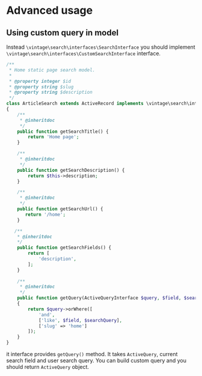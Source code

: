 Advanced usage
==============

Using custom query in model
---------------------------

Instead `\vintage\search\interfaces\SearchInterface`
you should implement `\vintage\search\interfaces\CustomSearchInterface` interface.
```php
/**
 * Home static page search model.
 * 
 * @property integer $id
 * @property string $slug
 * @property string $description
 */
class ArticleSearch extends ActiveRecord implements \vintage\search\interfaces\CustomSearchInterface
{
    /**
     * @inheritdoc
     */
    public function getSearchTitle() {
        return 'Home page';
    }

    /**
     * @inheritdoc
     */
    public function getSearchDescription() {
        return $this->description;
    }

    /**
     * @inheritdoc
     */
    public function getSearchUrl() {
       return '/home';
    }

   /**
    * @inheritdoc
    */
    public function getSearchFields() {
        return [
            'description',
        ];
    }
    
    /**
     * @inheritdoc
     */
    public function getQuery(ActiveQueryInterface $query, $field, $searchQuery)
    {
        return $query->orWhere([
            'and',
            ['like', $field, $searchQuery],
            ['slug' => 'home']
        ]);
    }
}
```
it interface provides `getQuery()` method. It takes `ActiveQuery`, current search field and user search query.
You can build custom query and you should return `ActiveQuery` object.